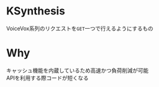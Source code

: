 # KSynthesis
VoiceVox系列のリクエストを`GET`一つで行えるようにするもの

# Why
キャッシュ機能を内蔵しているため高速かつ負荷削減が可能<br>
APIを利用する際コードが短くなる
